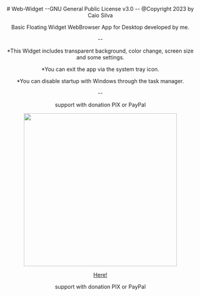 <p align="center"># Web-Widget --GNU General Public License v3.0 -- @Copyright 2023 by Caio Silva</p>
<p align="center">Basic Floating Widget WebBrowser App for Desktop developed by me.</p>

<p align="center">--</p>

<p align="center"> *This Widget includes transparent background, color change, screen size and some settings.</p>
<p align="center"> *You can exit the app via the system tray icon.</p>
<p align="center"> *You can disable startup with Windows through the task manager.</p>

<p align="center">--</p>

<p align="center">support with donation PIX or PayPal</p>

<p align="center"><img src="https://drive.google.com/uc?export=download&id=1Ub50g1BFW-3XdkR5zqHO_zQOUpovi6CK" data-canonical-src="https://www.paypal.com/donate/?hosted_button_id=9TPZ7FWPZ95F8" width="400" height="400" /></p>

<p align="center"><a href="https://www.paypal.com/donate/?hosted_button_id=9TPZ7FWPZ95F8">Here!</a></p>

<p align="center">support with donation PIX or PayPal</p>

